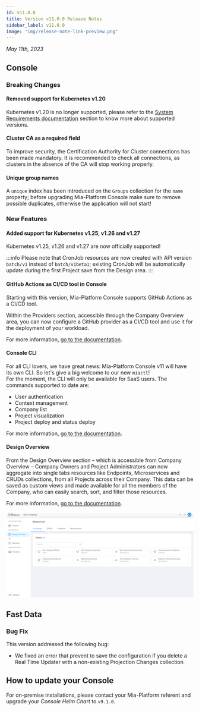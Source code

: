 ```yaml
---
id: v11.0.0
title: Version v11.0.0 Release Notes
sidebar_label: v11.0.0
image: "img/release-note-link-preview.png"
---
```


_May 11th, 2023_

## Console

### Breaking Changes

#### Removed support for Kubernetes v1.20

Kubernetes v1.20 is no longer supported, please refer to the [System Requirements documentation](/self_hosted/self_hosted_requirements.md#software-and-hardware-prerequisites) section to know more about supported versions.

#### Cluster CA as a required field

To improve security, the Certification Authority for Cluster connections has been made mandatory.
It is recommended to check all connections, as clusters in the absence of the CA will stop working properly. 

#### Unique group names

A `unique` index has been introduced on the `Groups` collection for the `name` property; before upgrading Mia-Platform Console make sure to remove possible duplicates, otherwise the application will not start!

### New Features

#### Added support for Kubernetes v1.25, v1.26 and v1.27

Kubernetes v1.25, v1.26 and v1.27 are now officially supported!

:::info
Please note that CronJob resources are now created with API version `batch/v1` instead of `batch/v1beta1`; existing CronJob will be automatically update during the first Project save from the Design area.
:::

#### GitHub Actions as CI/CD tool in Console

Starting with this version, Mia-Platform Console supports GitHub Actions as a CI/CD tool.

Within the Providers section, accessible through the Company Overview area, you can now configure a GitHub provider as a CI/CD tool and use it for the deployment of your workload.

For more information, [go to the documentation](/development_suite/deploy/configure-github-actions.md).

#### Console CLI

For all CLI lovers, we have great news: Mia-Platform Console v11 will have its own CLI. So let's give a big welcome to our new `miactl`!  
For the moment, the CLI will only be available for SaaS users.
The commands supported to date are:

* User authentication
* Context management
* Company list
* Project visualization
* Project deploy and status deploy

For more information, [go to the documentation](/cli/miactl/10_overview.md).

#### Design Overview

From the Design Overview section – which is accessible from Company Overview – Company Owners and Project Administrators can now aggregate into single tabs resources like Endpoints, Microservices and CRUDs collections, from all Projects across their Company. This data can be saved as custom views and made available for all the members of the Company, who can easily search, sort, and filter those resources.

For more information, [go to the documentation](/development_suite/governance/design-overview.md).

![Design Overview](./img/overview/design-overview.png)


## Fast Data

### Bug Fix

This version addressed the following bug:

* We fixed an error that prevent to save the configuration if you delete a Real Time Updater with a non-existing Projection Changes collection

## How to update your Console

For on-premise installations, please contact your Mia-Platform referent and upgrade your _Console Helm Chart_ to `v9.1.0`.
